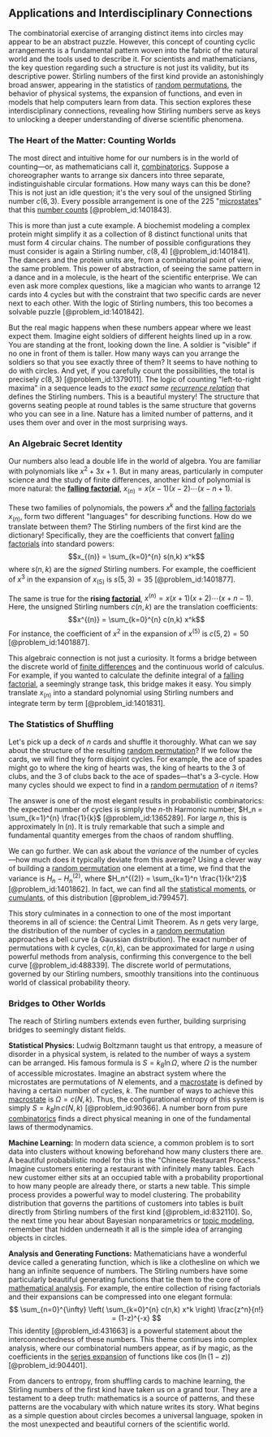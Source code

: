 ## Applications and Interdisciplinary Connections

The combinatorial exercise of arranging distinct items into circles may appear to be an abstract puzzle. However, this concept of counting cyclic arrangements is a fundamental pattern woven into the fabric of the natural world and the tools used to describe it. For scientists and mathematicians, the key question regarding such a structure is not just its validity, but its descriptive power. Stirling numbers of the first kind provide an astonishingly broad answer, appearing in the statistics of [random permutations](@article_id:268333), the behavior of physical systems, the expansion of functions, and even in models that help computers learn from data. This section explores these interdisciplinary connections, revealing how Stirling numbers serve as keys to unlocking a deeper understanding of diverse scientific phenomena.

### The Heart of the Matter: Counting Worlds

The most direct and intuitive home for our numbers is in the world of counting—or, as mathematicians call it, [combinatorics](@article_id:143849). Suppose a choreographer wants to arrange six dancers into three separate, indistinguishable circular formations. How many ways can this be done? This is not just an idle question; it's the very soul of the unsigned Stirling number $c(6,3)$. Every possible arrangement is one of the 225 "[microstates](@article_id:146898)" that this [number counts](@article_id:159711) [@problem_id:1401843].

This is more than just a cute example. A biochemist modeling a complex protein might simplify it as a collection of 8 distinct functional units that must form 4 circular chains. The number of possible configurations they must consider is again a Stirling number, $c(8,4)$ [@problem_id:1401841]. The dancers and the protein units are, from a combinatorial point of view, the same problem. This power of abstraction, of seeing the same pattern in a dance and in a molecule, is the heart of the scientific enterprise. We can even ask more complex questions, like a magician who wants to arrange 12 cards into 4 cycles but with the constraint that two specific cards are never next to each other. With the logic of Stirling numbers, this too becomes a solvable puzzle [@problem_id:1401842].

But the real magic happens when these numbers appear where we least expect them. Imagine eight soldiers of different heights lined up in a row. You are standing at the front, looking down the line. A soldier is "visible" if no one in front of them is taller. How many ways can you arrange the soldiers so that you see exactly three of them? It seems to have nothing to do with circles. And yet, if you carefully count the possibilities, the total is precisely $c(8,3)$ [@problem_id:1379011]. The logic of counting "left-to-right maxima" in a sequence leads to the *exact same [recurrence relation](@article_id:140545)* that defines the Stirling numbers. This is a beautiful mystery! The structure that governs seating people at round tables is the same structure that governs who you can see in a line. Nature has a limited number of patterns, and it uses them over and over in the most surprising ways.

### An Algebraic Secret Identity

Our numbers also lead a double life in the world of algebra. You are familiar with polynomials like $x^2 + 3x + 1$. But in many areas, particularly in computer science and the study of finite differences, another kind of polynomial is more natural: the **[falling factorial](@article_id:265329)**, $x_{(n)} = x(x-1)(x-2)\cdots(x-n+1)$.

These two families of polynomials, the powers $x^k$ and the [falling factorials](@article_id:273652) $x_{(n)}$, form two different "languages" for describing functions. How do we translate between them? The Stirling numbers of the first kind are the dictionary! Specifically, they are the coefficients that convert [falling factorials](@article_id:273652) into standard powers:
$$x_{(n)} = \sum_{k=0}^{n} s(n,k) x^k$$
where $s(n,k)$ are the *signed* Stirling numbers. For example, the coefficient of $x^3$ in the expansion of $x_{(5)}$ is $s(5,3) = 35$ [@problem_id:1401877].

The same is true for the **rising [factorial](@article_id:266143)**, $x^{(n)} = x(x+1)(x+2)\cdots(x+n-1)$. Here, the unsigned Stirling numbers $c(n,k)$ are the translation coefficients:
$$x^{(n)} = \sum_{k=0}^{n} c(n,k) x^k$$
For instance, the coefficient of $x^2$ in the expansion of $x^{(5)}$ is $c(5,2)=50$ [@problem_id:1401887].

This algebraic connection is not just a curiosity. It forms a bridge between the discrete world of [finite differences](@article_id:167380) and the continuous world of calculus. For example, if you wanted to calculate the definite integral of a [falling factorial](@article_id:265329), a seemingly strange task, this bridge makes it easy. You simply translate $x_{(n)}$ into a standard polynomial using Stirling numbers and integrate term by term [@problem_id:1401831].

### The Statistics of Shuffling

Let's pick up a deck of $n$ cards and shuffle it thoroughly. What can we say about the structure of the resulting [random permutation](@article_id:270478)? If we follow the cards, we will find they form disjoint cycles. For example, the ace of spades might go to where the king of hearts was, the king of hearts to the 3 of clubs, and the 3 of clubs back to the ace of spades—that's a 3-cycle. How many cycles should we expect to find in a [random permutation](@article_id:270478) of $n$ items?

The answer is one of the most elegant results in probabilistic combinatorics: the expected number of cycles is simply the $n$-th Harmonic number, $H_n = \sum_{k=1}^{n} \frac{1}{k}$ [@problem_id:1365289]. For large $n$, this is approximately $\ln(n)$. It is truly remarkable that such a simple and fundamental quantity emerges from the chaos of random shuffling.

We can go further. We can ask about the *variance* of the number of cycles—how much does it typically deviate from this average? Using a clever way of building a [random permutation](@article_id:270478) one element at a time, we find that the variance is $H_n - H_{n}^{(2)}$, where $H_n^{(2)} = \sum_{k=1}^n \frac{1}{k^2}$ [@problem_id:1401862]. In fact, we can find all the [statistical moments](@article_id:268051), or [cumulants](@article_id:152488), of this distribution [@problem_id:799457].

This story culminates in a connection to one of the most important theorems in all of science: the Central Limit Theorem. As $n$ gets very large, the distribution of the number of cycles in a [random permutation](@article_id:270478) approaches a bell curve (a Gaussian distribution). The exact number of permutations with $k$ cycles, $c(n,k)$, can be approximated for large $n$ using powerful methods from analysis, confirming this convergence to the bell curve [@problem_id:488339]. The discrete world of permutations, governed by our Stirling numbers, smoothly transitions into the continuous world of classical probability theory.

### Bridges to Other Worlds

The reach of Stirling numbers extends even further, building surprising bridges to seemingly distant fields.

**Statistical Physics:** Ludwig Boltzmann taught us that entropy, a measure of disorder in a physical system, is related to the number of ways a system can be arranged. His famous formula is $S = k_B \ln \Omega$, where $\Omega$ is the number of accessible microstates. Imagine an abstract system where the microstates are permutations of $N$ elements, and a [macrostate](@article_id:154565) is defined by having a certain number of cycles, $k$. The number of ways to achieve this [macrostate](@article_id:154565) is $\Omega = c(N,k)$. Thus, the configurational entropy of this system is simply $S = k_B \ln c(N,k)$ [@problem_id:90366]. A number born from pure [combinatorics](@article_id:143849) finds a direct physical meaning in one of the fundamental laws of thermodynamics.

**Machine Learning:** In modern data science, a common problem is to sort data into clusters without knowing beforehand how many clusters there are. A beautiful probabilistic model for this is the "Chinese Restaurant Process." Imagine customers entering a restaurant with infinitely many tables. Each new customer either sits at an occupied table with a probability proportional to how many people are already there, or starts a new table. This simple process provides a powerful way to model clustering. The probability distribution that governs the partitions of customers into tables is built directly from Stirling numbers of the first kind [@problem_id:832110]. So, the next time you hear about Bayesian nonparametrics or [topic modeling](@article_id:634211), remember that hidden underneath it all is the simple idea of arranging objects in circles.

**Analysis and Generating Functions:** Mathematicians have a wonderful device called a generating function, which is like a clothesline on which we hang an infinite sequence of numbers. The Stirling numbers have some particularly beautiful generating functions that tie them to the core of [mathematical analysis](@article_id:139170). For example, the entire collection of rising factorials and their expansions can be compressed into one elegant formula:
$$ \sum_{n=0}^{\infty} \left( \sum_{k=0}^{n} c(n,k) x^k \right) \frac{z^n}{n!} = (1-z)^{-x} $$
This identity [@problem_id:431663] is a powerful statement about the interconnectedness of these numbers. This theme continues into complex analysis, where our combinatorial numbers appear, as if by magic, as the coefficients in the [series expansion](@article_id:142384) of functions like $\cos(\ln(1-z))$ [@problem_id:904401].

From dancers to entropy, from shuffling cards to machine learning, the Stirling numbers of the first kind have taken us on a grand tour. They are a testament to a deep truth: mathematics is a source of patterns, and these patterns are the vocabulary with which nature writes its story. What begins as a simple question about circles becomes a universal language, spoken in the most unexpected and beautiful corners of the scientific world.